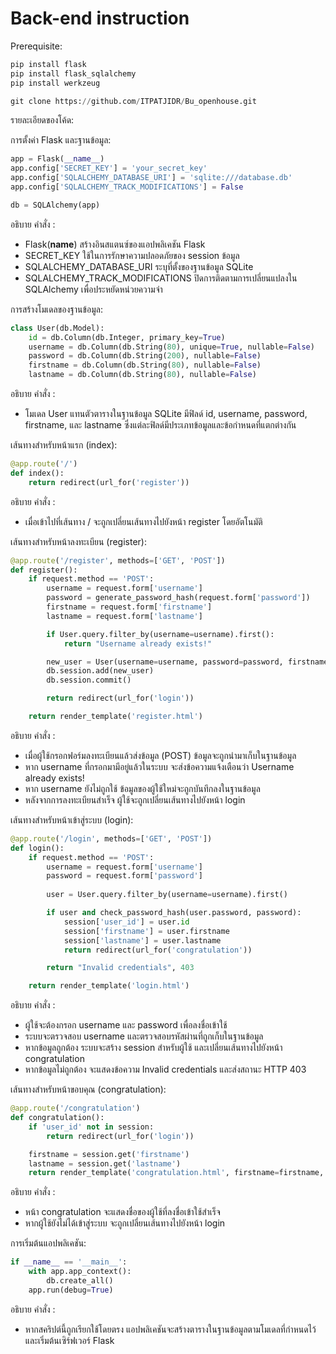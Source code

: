 # Back-end instruction

Prerequisite: 

```python
pip install flask  
pip install flask_sqlalchemy
pip install werkzeug
```

```python
git clone https://github.com/ITPATJIDR/Bu_openhouse.git
```

รายละเอียดของโค้ด:

การตั้งค่า Flask และฐานข้อมูล:
```python
app = Flask(__name__)
app.config['SECRET_KEY'] = 'your_secret_key'
app.config['SQLALCHEMY_DATABASE_URI'] = 'sqlite:///database.db'
app.config['SQLALCHEMY_TRACK_MODIFICATIONS'] = False

db = SQLAlchemy(app)
```

อธิบาย คำสั่ง :
- Flask(__name__) สร้างอินสแตนซ์ของแอปพลิเคชัน Flask
- SECRET_KEY ใช้ในการรักษาความปลอดภัยของ session ข้อมูล
- SQLALCHEMY_DATABASE_URI ระบุที่ตั้งของฐานข้อมูล SQLite
- SQLALCHEMY_TRACK_MODIFICATIONS ปิดการติดตามการเปลี่ยนแปลงใน SQLAlchemy เพื่อประหยัดหน่วยความจำ

การสร้างโมเดลของฐานข้อมูล:
```python
class User(db.Model):
    id = db.Column(db.Integer, primary_key=True)
    username = db.Column(db.String(80), unique=True, nullable=False)
    password = db.Column(db.String(200), nullable=False)
    firstname = db.Column(db.String(80), nullable=False)
    lastname = db.Column(db.String(80), nullable=False)
```
อธิบาย คำสั่ง :
- โมเดล User แทนตัวตารางในฐานข้อมูล SQLite มีฟิลด์ id, username, password, firstname, และ lastname ซึ่งแต่ละฟิลด์มีประเภทข้อมูลและข้อกำหนดที่แตกต่างกัน

เส้นทางสำหรับหน้าแรก (index):
```python
@app.route('/')
def index():
    return redirect(url_for('register'))
```
อธิบาย คำสั่ง :
- เมื่อเข้าไปที่เส้นทาง / จะถูกเปลี่ยนเส้นทางไปยังหน้า register โดยอัตโนมัติ

เส้นทางสำหรับหน้าลงทะเบียน (register):
```python 
@app.route('/register', methods=['GET', 'POST'])
def register():
    if request.method == 'POST':
        username = request.form['username']
        password = generate_password_hash(request.form['password'])
        firstname = request.form['firstname']
        lastname = request.form['lastname']

        if User.query.filter_by(username=username).first():
            return "Username already exists!"

        new_user = User(username=username, password=password, firstname=firstname, lastname=lastname)
        db.session.add(new_user)
        db.session.commit()

        return redirect(url_for('login'))

    return render_template('register.html')
```

อธิบาย คำสั่ง :
- เมื่อผู้ใช้กรอกฟอร์มลงทะเบียนแล้วส่งข้อมูล (POST) ข้อมูลจะถูกนำมาเก็บในฐานข้อมูล
- หาก username ที่กรอกมามีอยู่แล้วในระบบ จะส่งข้อความแจ้งเตือนว่า Username already exists!
- หาก username ยังไม่ถูกใช้ ข้อมูลของผู้ใช้ใหม่จะถูกบันทึกลงในฐานข้อมูล
- หลังจากการลงทะเบียนสำเร็จ ผู้ใช้จะถูกเปลี่ยนเส้นทางไปยังหน้า login


เส้นทางสำหรับหน้าเข้าสู่ระบบ (login):
```python 
@app.route('/login', methods=['GET', 'POST'])
def login():
    if request.method == 'POST':
        username = request.form['username']
        password = request.form['password']
        
        user = User.query.filter_by(username=username).first()

        if user and check_password_hash(user.password, password):
            session['user_id'] = user.id
            session['firstname'] = user.firstname
            session['lastname'] = user.lastname
            return redirect(url_for('congratulation'))

        return "Invalid credentials", 403

    return render_template('login.html')
```
อธิบาย คำสั่ง :
- ผู้ใช้จะต้องกรอก username และ password เพื่อลงชื่อเข้าใช้
- ระบบจะตรวจสอบ username และตรวจสอบรหัสผ่านที่ถูกเก็บในฐานข้อมูล
- หากข้อมูลถูกต้อง ระบบจะสร้าง session สำหรับผู้ใช้ และเปลี่ยนเส้นทางไปยังหน้า congratulation
- หากข้อมูลไม่ถูกต้อง จะแสดงข้อความ Invalid credentials และส่งสถานะ HTTP 403

เส้นทางสำหรับหน้าขอบคุณ (congratulation):
```python
@app.route('/congratulation')
def congratulation():
    if 'user_id' not in session:
        return redirect(url_for('login'))

    firstname = session.get('firstname')
    lastname = session.get('lastname')
    return render_template('congratulation.html', firstname=firstname, lastname=lastname)
```
อธิบาย คำสั่ง :
- หน้า congratulation จะแสดงชื่อของผู้ใช้ที่ลงชื่อเข้าใช้สำเร็จ
- หากผู้ใช้ยังไม่ได้เข้าสู่ระบบ จะถูกเปลี่ยนเส้นทางไปยังหน้า login


การเริ่มต้นแอปพลิเคชัน:
```python 
if __name__ == '__main__':
    with app.app_context():
        db.create_all()
    app.run(debug=True)
```
อธิบาย คำสั่ง :
- หากสคริปต์นี้ถูกเรียกใช้โดยตรง แอปพลิเคชันจะสร้างตารางในฐานข้อมูลตามโมเดลที่กำหนดไว้และเริ่มต้นเซิร์ฟเวอร์ Flask